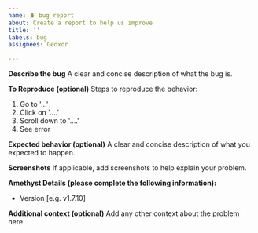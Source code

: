 ```yaml
---
name: 🪲 bug report
about: Create a report to help us improve
title: ''
labels: bug
assignees: Geoxor

---
```


**Describe the bug**
A clear and concise description of what the bug is.

**To Reproduce (optional)**
Steps to reproduce the behavior:
1. Go to '...'
2. Click on '....'
3. Scroll down to '....'
4. See error

**Expected behavior (optional)**
A clear and concise description of what you expected to happen.

**Screenshots**
If applicable, add screenshots to help explain your problem.

**Amethyst Details (please complete the following information):**
 - Version [e.g. v1.7.10]

**Additional context (optional)**
Add any other context about the problem here.
